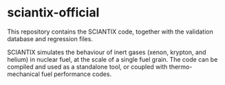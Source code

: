 # sciantix-official
This repository contains the SCIANTIX code, together with the validation database and regression files.

SCIANTIX simulates the behaviour of inert gases (xenon, krypton, and helium) in nuclear fuel, at the scale of a single fuel grain.
The code can be compiled and used as a standalone tool, or coupled with thermo-mechanical fuel performance codes.
